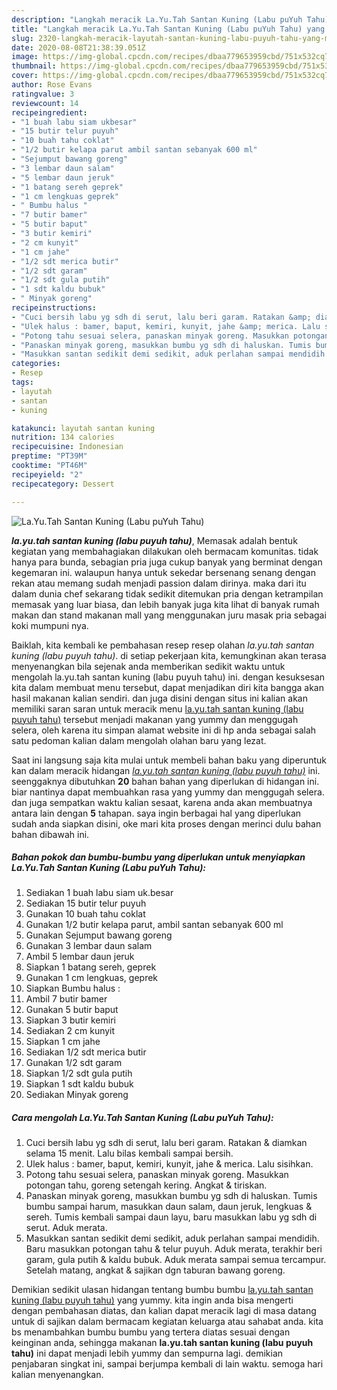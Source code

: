 ```yaml
---
description: "Langkah meracik La.Yu.Tah Santan Kuning (Labu puYuh Tahu) yang Menggugah Selera"
title: "Langkah meracik La.Yu.Tah Santan Kuning (Labu puYuh Tahu) yang Menggugah Selera"
slug: 2320-langkah-meracik-layutah-santan-kuning-labu-puyuh-tahu-yang-menggugah-selera
date: 2020-08-08T21:38:39.051Z
image: https://img-global.cpcdn.com/recipes/dbaa779653959cbd/751x532cq70/layutah-santan-kuning-labu-puyuh-tahu-foto-resep-utama.jpg
thumbnail: https://img-global.cpcdn.com/recipes/dbaa779653959cbd/751x532cq70/layutah-santan-kuning-labu-puyuh-tahu-foto-resep-utama.jpg
cover: https://img-global.cpcdn.com/recipes/dbaa779653959cbd/751x532cq70/layutah-santan-kuning-labu-puyuh-tahu-foto-resep-utama.jpg
author: Rose Evans
ratingvalue: 3
reviewcount: 14
recipeingredient:
- "1 buah labu siam ukbesar"
- "15 butir telur puyuh"
- "10 buah tahu coklat"
- "1/2 butir kelapa parut ambil santan sebanyak 600 ml"
- "Sejumput bawang goreng"
- "3 lembar daun salam"
- "5 lembar daun jeruk"
- "1 batang sereh geprek"
- "1 cm lengkuas geprek"
- " Bumbu halus "
- "7 butir bamer"
- "5 butir baput"
- "3 butir kemiri"
- "2 cm kunyit"
- "1 cm jahe"
- "1/2 sdt merica butir"
- "1/2 sdt garam"
- "1/2 sdt gula putih"
- "1 sdt kaldu bubuk"
- " Minyak goreng"
recipeinstructions:
- "Cuci bersih labu yg sdh di serut, lalu beri garam. Ratakan &amp; diamkan selama 15 menit. Lalu bilas kembali sampai bersih."
- "Ulek halus : bamer, baput, kemiri, kunyit, jahe &amp; merica. Lalu sisihkan."
- "Potong tahu sesuai selera, panaskan minyak goreng. Masukkan potongan tahu, goreng setengah kering. Angkat &amp; tiriskan."
- "Panaskan minyak goreng, masukkan bumbu yg sdh di haluskan. Tumis bumbu sampai harum, masukkan daun salam, daun jeruk, lengkuas &amp; sereh. Tumis kembali sampai daun layu, baru masukkan labu yg sdh di serut. Aduk merata."
- "Masukkan santan sedikit demi sedikit, aduk perlahan sampai mendidih. Baru masukkan potongan tahu &amp; telur puyuh. Aduk merata, terakhir beri garam, gula putih &amp; kaldu bubuk. Aduk merata sampai semua tercampur. Setelah matang, angkat &amp; sajikan dgn taburan bawang goreng."
categories:
- Resep
tags:
- layutah
- santan
- kuning

katakunci: layutah santan kuning 
nutrition: 134 calories
recipecuisine: Indonesian
preptime: "PT39M"
cooktime: "PT46M"
recipeyield: "2"
recipecategory: Dessert

---
```



![La.Yu.Tah Santan Kuning (Labu puYuh Tahu)](https://img-global.cpcdn.com/recipes/dbaa779653959cbd/751x532cq70/layutah-santan-kuning-labu-puyuh-tahu-foto-resep-utama.jpg)

<b><i>la.yu.tah santan kuning (labu puyuh tahu)</i></b>, Memasak adalah bentuk kegiatan yang membahagiakan dilakukan oleh bermacam komunitas. tidak hanya para bunda, sebagian pria juga cukup banyak yang berminat dengan kegemaran ini. walaupun hanya untuk sekedar bersenang senang dengan rekan atau memang sudah menjadi passion dalam dirinya. maka dari itu dalam dunia chef sekarang tidak sedikit ditemukan pria dengan ketrampilan memasak yang luar biasa, dan lebih banyak juga kita lihat di banyak rumah makan dan stand makanan mall yang menggunakan juru masak pria sebagai koki mumpuni nya.



Baiklah, kita kembali ke pembahasan resep resep olahan <i>la.yu.tah santan kuning (labu puyuh tahu)</i>. di setiap pekerjaan kita, kemungkinan akan terasa menyenangkan bila sejenak anda memberikan sedikit waktu untuk mengolah la.yu.tah santan kuning (labu puyuh tahu) ini. dengan kesuksesan kita dalam membuat menu tersebut, dapat menjadikan diri kita bangga akan hasil makanan kalian sendiri. dan juga disini dengan situs ini kalian akan memiliki saran saran untuk meracik menu <u>la.yu.tah santan kuning (labu puyuh tahu)</u> tersebut menjadi makanan yang yummy dan menggugah selera, oleh karena itu simpan alamat website ini di hp anda sebagai salah satu pedoman kalian dalam mengolah olahan baru yang lezat.


Saat ini langsung saja kita mulai untuk membeli bahan baku yang diperuntuk kan dalam meracik hidangan <u><i>la.yu.tah santan kuning (labu puyuh tahu)</i></u> ini. seenggaknya dibutuhkan <b>20</b> bahan bahan yang diperlukan di hidangan ini. biar nantinya dapat membuahkan rasa yang yummy dan menggugah selera. dan juga sempatkan waktu kalian sesaat, karena anda akan membuatnya antara lain dengan <b>5</b> tahapan. saya ingin berbagai hal yang diperlukan sudah anda siapkan disini, oke mari kita proses dengan merinci dulu bahan bahan dibawah ini.

<!--inarticleads1-->

##### Bahan pokok dan bumbu-bumbu yang diperlukan untuk menyiapkan La.Yu.Tah Santan Kuning (Labu puYuh Tahu):

1. Sediakan 1 buah labu siam uk.besar
1. Sediakan 15 butir telur puyuh
1. Gunakan 10 buah tahu coklat
1. Gunakan 1/2 butir kelapa parut, ambil santan sebanyak 600 ml
1. Gunakan Sejumput bawang goreng
1. Gunakan 3 lembar daun salam
1. Ambil 5 lembar daun jeruk
1. Siapkan 1 batang sereh, geprek
1. Gunakan 1 cm lengkuas, geprek
1. Siapkan  Bumbu halus :
1. Ambil 7 butir bamer
1. Gunakan 5 butir baput
1. Siapkan 3 butir kemiri
1. Sediakan 2 cm kunyit
1. Siapkan 1 cm jahe
1. Sediakan 1/2 sdt merica butir
1. Gunakan 1/2 sdt garam
1. Siapkan 1/2 sdt gula putih
1. Siapkan 1 sdt kaldu bubuk
1. Sediakan  Minyak goreng




<!--inarticleads2-->

##### Cara mengolah La.Yu.Tah Santan Kuning (Labu puYuh Tahu):

1. Cuci bersih labu yg sdh di serut, lalu beri garam. Ratakan &amp; diamkan selama 15 menit. Lalu bilas kembali sampai bersih.
1. Ulek halus : bamer, baput, kemiri, kunyit, jahe &amp; merica. Lalu sisihkan.
1. Potong tahu sesuai selera, panaskan minyak goreng. Masukkan potongan tahu, goreng setengah kering. Angkat &amp; tiriskan.
1. Panaskan minyak goreng, masukkan bumbu yg sdh di haluskan. Tumis bumbu sampai harum, masukkan daun salam, daun jeruk, lengkuas &amp; sereh. Tumis kembali sampai daun layu, baru masukkan labu yg sdh di serut. Aduk merata.
1. Masukkan santan sedikit demi sedikit, aduk perlahan sampai mendidih. Baru masukkan potongan tahu &amp; telur puyuh. Aduk merata, terakhir beri garam, gula putih &amp; kaldu bubuk. Aduk merata sampai semua tercampur. Setelah matang, angkat &amp; sajikan dgn taburan bawang goreng.




Demikian sedikit ulasan hidangan tentang bumbu bumbu <u>la.yu.tah santan kuning (labu puyuh tahu)</u> yang yummy. kita ingin anda bisa mengerti dengan pembahasan diatas, dan kalian dapat meracik lagi di masa datang untuk di sajikan dalam bermacam kegiatan keluarga atau sahabat anda. kita bs menambahkan bumbu bumbu yang tertera diatas sesuai dengan keinginan anda, sehingga makanan <b>la.yu.tah santan kuning (labu puyuh tahu)</b> ini dapat menjadi lebih yummy dan sempurna lagi. demikian penjabaran singkat ini, sampai berjumpa kembali di lain waktu. semoga hari kalian menyenangkan.
